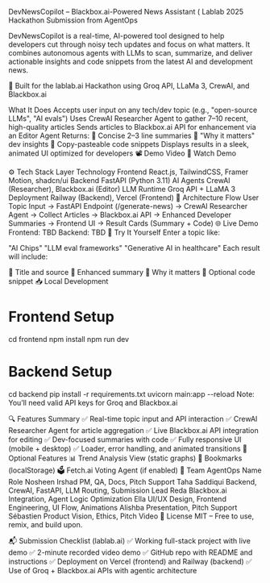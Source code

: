 DevNewsCopilot – Blackbox.ai-Powered News Assistant (
Lablab 2025 Hackathon Submission from AgentOps

DevNewsCopilot is a real-time, AI-powered tool designed to help developers cut through noisy tech updates and focus on what matters. It combines autonomous agents with LLMs to scan, summarize, and deliver actionable insights and code snippets from the latest AI and development news.

🔬 Built for the lablab.ai Hackathon using Groq API, LLaMa 3, CrewAI, and Blackbox.ai

What It Does
Accepts user input on any tech/dev topic (e.g., "open-source LLMs", "AI evals")
Uses CrewAI Researcher Agent to gather 7–10 recent, high-quality articles
Sends articles to Blackbox.ai API for enhancement via an Editor Agent
Returns:
🔹 Concise 2–3 line summaries
🔹 "Why it matters" dev insights
🔹 Copy-pasteable code snippets
Displays results in a sleek, animated UI optimized for developers
📽️ Demo Video
🎥 Watch Demo

⚙️ Tech Stack
Layer	Technology
Frontend	React.js, TailwindCSS, Framer Motion, shadcn/ui
Backend	FastAPI (Python 3.11)
AI Agents	CrewAI (Researcher), Blackbox.ai (Editor)
LLM Runtime	Groq API + LLaMA 3
Deployment	Railway (Backend), Vercel (Frontend)
📐 Architecture Flow
User Topic Input → FastAPI Endpoint (/generate-news)
  → CrewAI Researcher Agent → Collect Articles
  → Blackbox.ai API → Enhanced Developer Summaries
  → Frontend UI → Result Cards (Summary + Code)
🌐 Live Demo
Frontend: TBD
Backend: TBD
🧪 Try It Yourself
Enter a topic like:

"AI Chips"
"LLM eval frameworks"
"Generative AI in healthcare"
Each result will include:

🔹 Title and source
🔹 Enhanced summary
🔹 Why it matters
🔹 Optional code snippet
📥 Local Development
# Frontend Setup
cd frontend
npm install
npm run dev

# Backend Setup
cd backend
pip install -r requirements.txt
uvicorn main:app --reload
Note: You’ll need valid API keys for Groq and Blackbox.ai

🔍 Features Summary
✅ Real-time topic input and API interaction
✅ CrewAI Researcher Agent for article aggregation
✅ Live Blackbox.ai API integration for editing
✅ Dev-focused summaries with code
✅ Fully responsive UI (mobile + desktop)
✅ Loader, error handling, and animated transitions
🧠 Optional Features
📊 Trend Analysis View (static graphs)
📌 Bookmarks (localStorage)
🗳️ Fetch.ai Voting Agent (if enabled)
👥 Team AgentOps
Name	Role
Nosheen Irshad	PM, QA, Docs, Pitch Support
Taha Saddiqui	Backend, CrewAI, FastAPI, LLM Routing, Submission Lead
Reda	Blackbox.ai Integration, Agent Logic Optimization
Ella	UI/UX Design, Frontend Engineering, UI Flow, Animations
Alishba	Presentation, Pitch Support
Sébastien	Product Vision, Ethics, Pitch Video
📄 License
MIT – Free to use, remix, and build upon.

📬 Submission Checklist (lablab.ai)
 ✅ Working full-stack project with live demo
 ✅ 2-minute recorded video demo
 ✅ GitHub repo with README and instructions
 ✅ Deployment on Vercel (frontend) and Railway (backend)
 ✅ Use of Groq + Blackbox.ai APIs with agentic architecture
